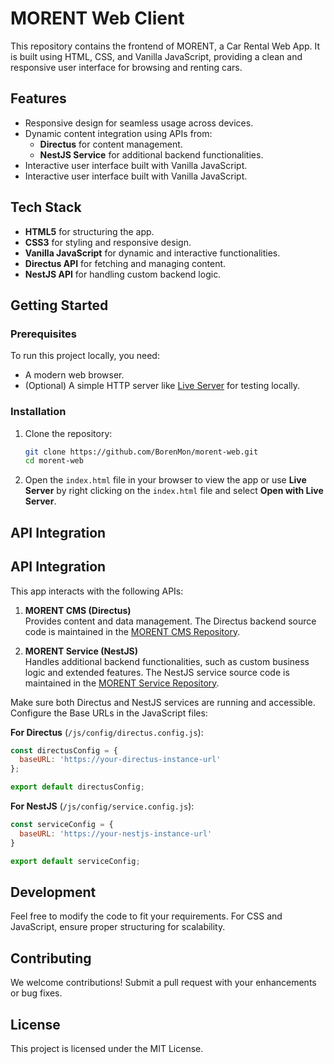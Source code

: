 # MORENT Web Client

This repository contains the frontend of MORENT, a Car Rental Web App. It is built using HTML, CSS, and Vanilla JavaScript, providing a clean and responsive user interface for browsing and renting cars.

## Features

- Responsive design for seamless usage across devices.
- Dynamic content integration using APIs from:
  - **Directus** for content management.
  - **NestJS Service** for additional backend functionalities.
- Interactive user interface built with Vanilla JavaScript.
- Interactive user interface built with Vanilla JavaScript.

## Tech Stack

- **HTML5** for structuring the app.
- **CSS3** for styling and responsive design.
- **Vanilla JavaScript** for dynamic and interactive functionalities.
- **Directus API** for fetching and managing content.
- **NestJS API** for handling custom backend logic.

## Getting Started

### Prerequisites

To run this project locally, you need:
- A modern web browser.
- (Optional) A simple HTTP server like [Live Server](https://marketplace.visualstudio.com/items?itemName=ritwickdey.LiveServer) for testing locally.

### Installation

1. Clone the repository:

    ```bash
    git clone https://github.com/BorenMon/morent-web.git
    cd morent-web
    ```

2. Open the `index.html` file in your browser to view the app or use **Live Server** by right clicking on the `index.html` file and select **Open with Live Server**.

## API Integration

## API Integration

This app interacts with the following APIs:

1. **MORENT CMS (Directus)**  
   Provides content and data management. The Directus backend source code is maintained in the [MORENT CMS Repository](https://github.com/BorenMon/morent-cms.git).

2. **MORENT Service (NestJS)**  
   Handles additional backend functionalities, such as custom business logic and extended features. The NestJS service source code is maintained in the [MORENT Service Repository](https://github.com/BorenMon/morent-service.git).

Make sure both Directus and NestJS services are running and accessible. Configure the Base URLs in the JavaScript files:

**For Directus** (`/js/config/directus.config.js`):
```javascript
const directusConfig = {
  baseURL: 'https://your-directus-instance-url'
};

export default directusConfig;
```

**For NestJS** (`/js/config/service.config.js`):
```javascript
const serviceConfig = {
  baseURL: 'https://your-nestjs-instance-url'
}

export default serviceConfig;
```

## Development

Feel free to modify the code to fit your requirements. For CSS and JavaScript, ensure proper structuring for scalability.

## Contributing

We welcome contributions! Submit a pull request with your enhancements or bug fixes.

## License

This project is licensed under the MIT License.